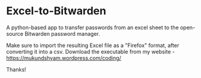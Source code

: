 # Excel-to-Bitwarden
A python-based app to transfer passwords from an excel sheet to the open-source Bitwarden password manager. 

Make sure to import the resulting Excel file as a "Firefox" format, after converting it into a csv. 
Download the executable from my website - https://mukundshyam.wordpress.com/coding/

Thanks!
